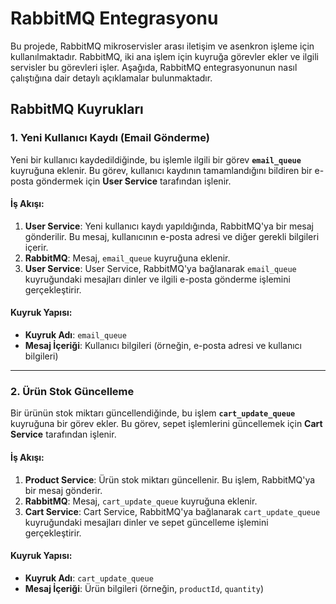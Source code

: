 # RabbitMQ Entegrasyonu

Bu projede, RabbitMQ mikroservisler arası iletişim ve asenkron işleme için kullanılmaktadır. RabbitMQ, iki ana işlem için kuyruğa görevler ekler ve ilgili servisler bu görevleri işler. Aşağıda, RabbitMQ entegrasyonunun nasıl çalıştığına dair detaylı açıklamalar bulunmaktadır.

## RabbitMQ Kuyrukları

### 1. **Yeni Kullanıcı Kaydı (Email Gönderme)**
Yeni bir kullanıcı kaydedildiğinde, bu işlemle ilgili bir görev **`email_queue`** kuyruğuna eklenir. Bu görev, kullanıcı kaydının tamamlandığını bildiren bir e-posta göndermek için **User Service** tarafından işlenir.

#### İş Akışı:
1. **User Service**: Yeni kullanıcı kaydı yapıldığında, RabbitMQ'ya bir mesaj gönderilir. Bu mesaj, kullanıcının e-posta adresi ve diğer gerekli bilgileri içerir.
2. **RabbitMQ**: Mesaj, `email_queue` kuyruğuna eklenir.
3. **User Service**: User Service, RabbitMQ'ya bağlanarak `email_queue` kuyruğundaki mesajları dinler ve ilgili e-posta gönderme işlemini gerçekleştirir.

#### Kuyruk Yapısı:
- **Kuyruk Adı**: `email_queue`
- **Mesaj İçeriği**: Kullanıcı bilgileri (örneğin, e-posta adresi ve kullanıcı bilgileri)

---

### 2. **Ürün Stok Güncelleme**
Bir ürünün stok miktarı güncellendiğinde, bu işlem **`cart_update_queue`** kuyruğuna bir görev ekler. Bu görev, sepet işlemlerini güncellemek için **Cart Service** tarafından işlenir.

#### İş Akışı:
1. **Product Service**: Ürün stok miktarı güncellenir. Bu işlem, RabbitMQ'ya bir mesaj gönderir.
2. **RabbitMQ**: Mesaj, `cart_update_queue` kuyruğuna eklenir.
3. **Cart Service**: Cart Service, RabbitMQ'ya bağlanarak `cart_update_queue` kuyruğundaki mesajları dinler ve sepet güncelleme işlemini gerçekleştirir.

#### Kuyruk Yapısı:
- **Kuyruk Adı**: `cart_update_queue`
- **Mesaj İçeriği**: Ürün bilgileri (örneğin, `productId`, `quantity`)
